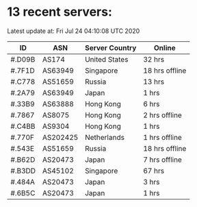 # 13 recent servers:

Latest update at: Fri Jul 24 04:10:08 UTC 2020

| ID | ASN | Server Country | Online |
| -- | --- | -------------- | ------ |
| #.D09B | AS174 | United States | 32 hrs |
| #.7F1D | AS63949 | Singapore | 18 hrs offline |
| #.C778 | AS51659 | Russia | 13 hrs |
| #.2A79 | AS63949 | Japan | 1 hrs |
| #.33B9 | AS63888 | Hong Kong | 6 hrs |
| #.7867 | AS8075 | Hong Kong | 2 hrs offline |
| #.C4BB | AS9304 | Hong Kong | 1 hrs |
| #.770F | AS202425 | Netherlands | 1 hrs offline |
| #.543E | AS51659 | Russia | 18 hrs offline |
| #.B62D | AS20473 | Japan | 7 hrs offline |
| #.B3DD | AS45102 | Singapore | 67 hrs |
| #.484A | AS20473 | Japan | 3 hrs |
| #.6B5C | AS20473 | Japan | 1 hrs |

